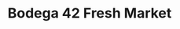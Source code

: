 ---
title: "Bodega 42 Fresh Market"
url: /apple-valley/bodega-42-fresh-market/
shop: supermarket
---